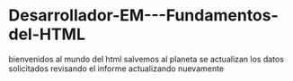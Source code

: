# Desarrollador-EM---Fundamentos-del-HTML
bienvenidos al mundo del html
salvemos al planeta
se actualizan los datos solicitados 
revisando el informe 
actualizando nuevamente 
